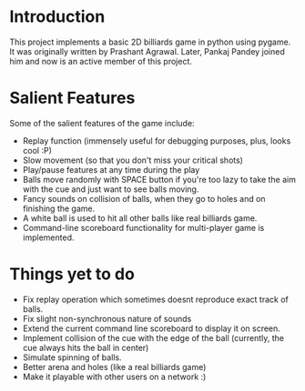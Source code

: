 # Introduction #

This project implements a basic 2D billiards game in python using pygame. It was originally written by Prashant Agrawal. Later, Pankaj Pandey joined him and now is an active member of this project.


# Salient Features #

Some of the salient features of the game include:
  * Replay function (immensely useful for debugging purposes, plus, looks cool :P)
  * Slow movement (so that you don't miss your critical shots)
  * Play/pause features at any time during the play
  * Balls move randomly with SPACE button if you're too lazy to take the aim with the cue and just want to see balls moving.
  * Fancy sounds on collision of balls, when they go to holes and on finishing the game.
  * A white ball is used to hit all other balls like real billiards game.
  * Command-line scoreboard functionality for multi-player game is implemented.


# Things yet to do #

  * Fix replay operation which sometimes doesnt reproduce exact track of balls.
  * Fix slight non-synchronous nature of sounds
  * Extend the current command line scoreboard to display it on screen.
  * Implement collision of the cue with the edge of the ball (currently, the cue always hits the ball in center)
  * Simulate spinning of balls.
  * Better arena and holes (like a real billiards game)
  * Make it playable with other users on a network :)